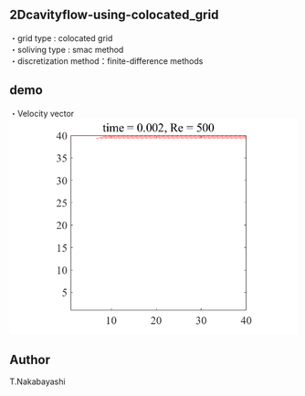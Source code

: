 ## 2Dcavityflow-using-colocated_grid

・grid type : colocated grid  
・soliving type : smac method  
・discretization method：finite-difference methods 

## demo
・Velocity vector  
![](img/vec_re500.gif)  

## Author
T.Nakabayashi
